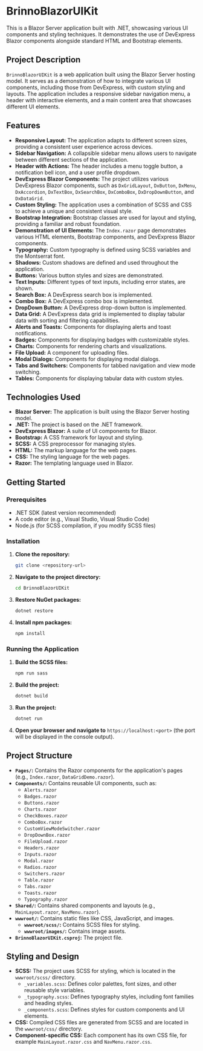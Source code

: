 # BrinnoBlazorUIKit

This is a Blazor Server application built with .NET, showcasing various UI components and styling techniques. It demonstrates the use of DevExpress Blazor components alongside standard HTML and Bootstrap elements.

## Project Description

`BrinnoBlazorUIKit` is a web application built using the Blazor Server hosting model. It serves as a demonstration of how to integrate various UI components, including those from DevExpress, with custom styling and layouts. The application includes a responsive sidebar navigation menu, a header with interactive elements, and a main content area that showcases different UI elements.

## Features

- **Responsive Layout:** The application adapts to different screen sizes, providing a consistent user experience across devices.
- **Sidebar Navigation:** A collapsible sidebar menu allows users to navigate between different sections of the application.
- **Header with Actions:** The header includes a menu toggle button, a notification bell icon, and a user profile dropdown.
- **DevExpress Blazor Components:** The project utilizes various DevExpress Blazor components, such as `DxGridLayout`, `DxButton`, `DxMenu`, `DxAccordion`, `DxTextBox`, `DxSearchBox`, `DxComboBox`, `DxDropDownButton`, and `DxDataGrid`.
- **Custom Styling:** The application uses a combination of SCSS and CSS to achieve a unique and consistent visual style.
- **Bootstrap Integration:** Bootstrap classes are used for layout and styling, providing a familiar and robust foundation.
- **Demonstration of UI Elements:** The `Index.razor` page demonstrates various HTML elements, Bootstrap components, and DevExpress Blazor components.
- **Typography:** Custom typography is defined using SCSS variables and the Montserrat font.
- **Shadows:** Custom shadows are defined and used throughout the application.
- **Buttons:** Various button styles and sizes are demonstrated.
- **Text Inputs:** Different types of text inputs, including error states, are shown.
- **Search Box:** A DevExpress search box is implemented.
- **Combo Box:** A DevExpress combo box is implemented.
- **DropDown Button:** A DevExpress drop-down button is implemented.
- **Data Grid:** A DevExpress data grid is implemented to display tabular data with sorting and filtering capabilities.
- **Alerts and Toasts:** Components for displaying alerts and toast notifications.
- **Badges:** Components for displaying badges with customizable styles.
- **Charts:** Components for rendering charts and visualizations.
- **File Upload:** A component for uploading files.
- **Modal Dialogs:** Components for displaying modal dialogs.
- **Tabs and Switchers:** Components for tabbed navigation and view mode switching.
- **Tables:** Components for displaying tabular data with custom styles.

## Technologies Used

- **Blazor Server:** The application is built using the Blazor Server hosting model.
- **.NET:** The project is based on the .NET framework.
- **DevExpress Blazor:** A suite of UI components for Blazor.
- **Bootstrap:** A CSS framework for layout and styling.
- **SCSS:** A CSS preprocessor for managing styles.
- **HTML:** The markup language for the web pages.
- **CSS:** The styling language for the web pages.
- **Razor:** The templating language used in Blazor.

## Getting Started

### Prerequisites

- .NET SDK (latest version recommended)
- A code editor (e.g., Visual Studio, Visual Studio Code)
- Node.js (for SCSS compilation, if you modify SCSS files)

### Installation

1.  **Clone the repository:**

    ```bash
    git clone <repository-url>
    ```

2.  **Navigate to the project directory:**

    ```bash
    cd BrinnoBlazorUIKit
    ```

3.  **Restore NuGet packages:**

    ```bash
    dotnet restore
    ```

4.  **Install npm packages:**

    ```bash
    npm install
    ```

### Running the Application

1.  **Build the SCSS files:**

    ```bash
    npm run sass
    ```

2.  **Build the project:**

    ```bash
    dotnet build
    ```

3.  **Run the project:**

    ```bash
    dotnet run
    ```

4.  **Open your browser and navigate to** `https://localhost:<port>` (the port will be displayed in the console output).

## Project Structure

- **`Pages/`:** Contains the Razor components for the application's pages (e.g., `Index.razor`, `DataGridDemo.razor`).
- **`Components/`:** Contains reusable UI components, such as:
  - `Alerts.razor`
  - `Badges.razor`
  - `Buttons.razor`
  - `Charts.razor`
  - `CheckBoxes.razor`
  - `ComboBox.razor`
  - `CustomViewModeSwitcher.razor`
  - `DropDownBox.razor`
  - `FileUpload.razor`
  - `Headers.razor`
  - `Inputs.razor`
  - `Modal.razor`
  - `Radios.razor`
  - `Switchers.razor`
  - `Table.razor`
  - `Tabs.razor`
  - `Toasts.razor`
  - `Typography.razor`
- **`Shared/`:** Contains shared components and layouts (e.g., `MainLayout.razor`, `NavMenu.razor`).
- **`wwwroot/`:** Contains static files like CSS, JavaScript, and images.
  - **`wwwroot/scss/`:** Contains SCSS files for styling.
  - **`wwwroot/images/`:** Contains image assets.
- **`BrinnoBlazorUIKit.csproj`:** The project file.

## Styling and Design

- **SCSS:** The project uses SCSS for styling, which is located in the `wwwroot/scss/` directory.
  - `_variables.scss`: Defines color palettes, font sizes, and other reusable style variables.
  - `_typography.scss`: Defines typography styles, including font families and heading styles.
  - `_components.scss`: Defines styles for custom components and UI elements.
- **CSS:** Compiled CSS files are generated from SCSS and are located in the `wwwroot/css/` directory.
- **Component-specific CSS:** Each component has its own CSS file, for example `MainLayout.razor.css` and `NavMenu.razor.css`.
